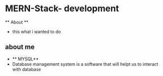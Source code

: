 # MERN-Stack- development
** About **
- this what i wanted to do

## about me
- ** MYSQL**
- Database management system is a software that will helpt us to interact with database
